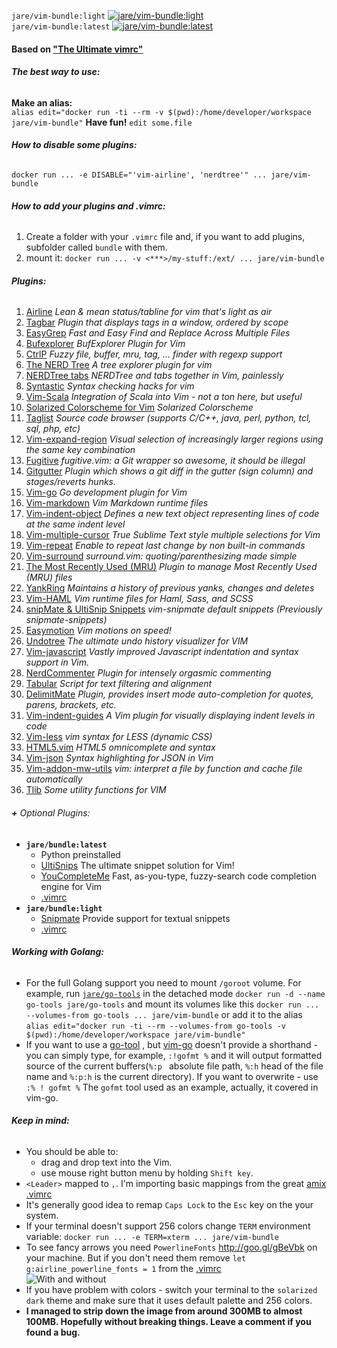 `jare/vim-bundle:light`   [![jare/vim-bundle:light](https://badge.imagelayers.io/jare/vim-bundle:light.svg)](https://imagelayers.io/?images=jare/vim-bundle:light 'jare/vim-bundle:light')   
`jare/vim-bundle:latest`   [![jare/vim-bundle:latest](https://badge.imagelayers.io/jare/vim-bundle:latest.svg)](https://imagelayers.io/?images=jare/vim-bundle:latest 'jare/vim-bundle:latest')  

####  Based on ["The Ultimate vimrc"](https://github.com/amix/vimrc)
###### **The best way to use:**  
**Make an alias:**  
`alias edit="docker run -ti --rm -v $(pwd):/home/developer/workspace jare/vim-bundle"`
**Have fun!**  `edit some.file`
###### **How to disable some plugins:**  
`docker run ... -e DISABLE="'vim-airline', 'nerdtree'" ... jare/vim-bundle`
###### **How to add your plugins and .vimrc:**
  1. Create a folder with your `.vimrc` file and, if you want to add plugins, subfolder called `bundle` with them.
  2. mount it: `docker run ... -v <***>/my-stuff:/ext/ ... jare/vim-bundle`

###### **Plugins:**  
1. [Airline](https://github.com/bling/vim-airline)  *Lean & mean status/tabline for vim that's light as air*   
2. [Tagbar](https://github.com/majutsushi/tagbar) *Plugin that displays tags in a window, ordered by scope*    
3. [EasyGrep](https://github.com/vim-scripts/EasyGrep) *Fast and Easy Find and Replace Across Multiple Files*      
4. [Bufexplorer](https://github.com/jlanzarotta/bufexplorer) *BufExplorer Plugin for Vim*      
5. [CtrlP](https://github.com/kien/ctrlp.vim) *Fuzzy file, buffer, mru, tag, ... finder with regexp support*     
6. [The NERD Tree](https://github.com/scrooloose/nerdtree) *A tree explorer plugin for vim*      
7. [NERDTree tabs](https://github.com/jistr/vim-nerdtree-tabs) *NERDTree and tabs together in Vim, painlessly*       
8. [Syntastic](https://github.com/scrooloose/syntastic) *Syntax checking hacks for vim*
9. [Vim-Scala](https://github.com/derekwyatt/vim-scala) *Integration of Scala into Vim - not a ton here, but useful*   
10. [Solarized Colorscheme for Vim](https://github.com/altercation/vim-colors-solarized) *Solarized Colorscheme*       
11. [Taglist](https://github.com/vim-scripts/taglist.vim) *Source code browser (supports C/C++, java, perl, python, tcl, sql, php, etc)*      
12. [Vim-expand-region](https://github.com/terryma/vim-expand-region) *Visual selection of increasingly larger regions using the same key combination*     
13. [Fugitive](https://github.com/tpope/vim-fugitive) *fugitive.vim: a Git wrapper so awesome, it should be illegal*      
14. [Gitgutter](https://github.com/airblade/vim-gitgutter) *Plugin which shows a git diff in the gutter (sign column) and stages/reverts hunks.*      
15. [Vim-go](https://github.com/fatih/vim-go) *Go development plugin for Vim*    
16. [Vim-markdown](https://github.com/plasticboy/vim-markdown) *Vim Markdown runtime files*    
17. [Vim-indent-object](https://github.com/michaeljsmith/vim-indent-object) *Defines a new text object representing lines of code at the same indent level*       
18. [Vim-multiple-cursor](https://github.com/terryma/vim-multiple-cursors) *True Sublime Text style multiple selections for Vim*       
29. [Vim-repeat](https://github.com/tpope/vim-repeat) *Enable to repeat last change by non built-in commands*      
20. [Vim-surround](https://github.com/tpope/vim-surround) *surround.vim: quoting/parenthesizing made simple*      
21. [The Most Recently Used (MRU)](https://github.com/vim-scripts/mru.vim) *Plugin to manage Most Recently Used (MRU) files*
22. [YankRing](https://github.com/vim-scripts/YankRing.vim) *Maintains a history of previous yanks, changes and deletes*
23. [Vim-HAML](https://github.com/tpope/vim-haml) *Vim runtime files for Haml, Sass, and SCSS*       
24. [snipMate & UltiSnip Snippets](https://github.com/honza/vim-snippets) *vim-snipmate default snippets (Previously snipmate-snippets)*  
25. [Easymotion](https://github.com/easymotion/vim-easymotion) *Vim motions on speed!*
26. [Undotree](https://github.com/mbbill/undotree) *The ultimate undo history visualizer for VIM*
27. [Vim-javascript](https://github.com/pangloss/vim-javascript) *Vastly improved Javascript indentation and syntax support in Vim.* 
28. [NerdCommenter](https://github.com/scrooloose/nerdcommenter) *Plugin for intensely orgasmic commenting* 
39. [Tabular](https://github.com/godlygeek/tabular) *Script for text filtering and alignment* 
30. [DelimitMate](https://github.com/Raimondi/delimitMate) *Plugin, provides insert mode auto-completion for quotes, parens, brackets, etc.* 
31. [Vim-indent-guides](https://github.com/nathanaelkane/vim-indent-guides) *A Vim plugin for visually displaying indent levels in code* 
32. [Vim-less](https://github.com/groenewege/vim-less) *vim syntax for LESS (dynamic CSS)* 
33. [HTML5.vim](https://github.com/othree/html5.vim) *HTML5 omnicomplete and syntax* 
34. [Vim-json](https://github.com/elzr/vim-json) *Syntax highlighting for JSON in Vim* 
35. [Vim-addon-mw-utils](https://github.com/marcweber/vim-addon-mw-utils) *vim: interpret a file by function and cache file automatically*     
36. [Tlib](https://github.com/tomtom/tlib_vim) *Some utility functions for VIM*      

###### **+** Optional Plugins: 
  - **`jare/bundle:latest`**  
      - Python preinstalled
      - [UltiSnips](https://github.com/SirVer/ultisnips) The ultimate snippet solution for Vim! 
      - [YouCompleteMe](https://github.com/Valloric/YouCompleteMe) Fast, as-you-type, fuzzy-search code completion engine for Vim 
      - [.vimrc](https://github.com/JAremko/alpine-vim/blob/master/bundle/.vimrc)
  - **`jare/bundle:light`**  
      - [Snipmate](https://github.com/garbas/vim-snipmate) Provide support for textual snippets 
      - [.vimrc](https://github.com/JAremko/alpine-vim/blob/master/bundle/light/.vimrc)

###### **Working with Golang:**
  - For the full Golang support you need to mount `/goroot` volume. For example, run [`jare/go-tools`](https://hub.docker.com/r/jare/go-tools/) in the detached mode `docker run -d --name go-tools jare/go-tools` and mount its volumes like this `docker run ...  --volumes-from go-tools ... jare/vim-bundle` or add it to the alias `alias edit="docker run -ti --rm --volumes-from go-tools -v $(pwd):/home/developer/workspace jare/vim-bundle"`
  - If you want to use a [go-tool](https://hub.docker.com/r/jare/go-tools/) , but [vim-go](https://github.com/fatih/vim-go) doesn't provide a shorthand - you can simply type, for example, `:!gofmt %` and it will output formatted source of the current buffers(`%:p ` absolute file path, `%:h` head of the file name and `%:p:h` is the current directory). If you want to overwrite - use `:% ! gofmt %` The `gofmt` tool used as an example, actually, it covered in vim-go.

###### **Keep in mind:**
  - You should be able to:
      - drag and drop text into the Vim.
      - use mouse right button menu by holding `Shift key`.
  - `<Leader>` mapped to `,`. I'm importing basic mappings from the great [amix .vimrc](https://github.com/amix/vimrc/blob/master/vimrcs/basic.vim)  
  - It's generally good idea to remap `Caps Lock` to the `Esc` key on the your system.
  - If your terminal doesn't support 256 colors change `TERM` environment variable:
`docker run ... -e TERM=xterm ... jare/vim-bundle`
  - To see fancy arrows you need `PowerlineFonts` http://goo.gl/gBeVbk on your machine. But if you don't need them remove `let g:airline_powerline_fonts = 1` from the [.vimrc](https://github.com/JAremko/alpine-vim/blob/master/.vimrc)   
![With and without](http://i.imgur.com/yRWBFgn.jpg)   
  - If you have problem with colors - switch your terminal to the `solarized dark` theme and make sure that it uses default palette and  256 colors.
  - **I managed to strip down the image from around 300MB to almost 100MB. Hopefully without breaking things. Leave a comment if you found a bug.**

